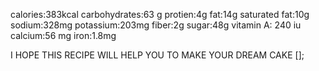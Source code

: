 calories:383kcal 
carbohydrates:63 g
protien:4g
fat:14g
saturated fat:10g
sodium:328mg
potassium:203mg
fiber:2g
sugar:48g
vitamin A: 240 iu
calcium:56 mg
iron:1.8mg



I HOPE THIS RECIPE WILL HELP YOU TO MAKE YOUR DREAM CAKE [];